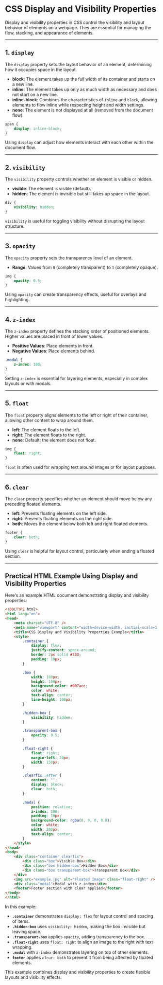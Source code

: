 
# CSS Display and Visibility Properties

Display and visibility properties in CSS control the visibility and layout behavior of elements on a webpage. They are essential for managing the flow, stacking, and appearance of elements.

---

## 1. `display`

The `display` property sets the layout behavior of an element, determining how it occupies space in the layout.

- **block**: The element takes up the full width of its container and starts on a new line.
- **inline**: The element takes up only as much width as necessary and does not start on a new line.
- **inline-block**: Combines the characteristics of `inline` and `block`, allowing elements to flow inline while respecting height and width settings.
- **none**: The element is not displayed at all (removed from the document flow).

```css
span {
	display: inline-block;
}
```

Using `display` can adjust how elements interact with each other within the document flow.

---

## 2. `visibility`

The `visibility` property controls whether an element is visible or hidden.

- **visible**: The element is visible (default).
- **hidden**: The element is invisible but still takes up space in the layout.

```css
div {
	visibility: hidden;
}
```

`visibility` is useful for toggling visibility without disrupting the layout structure.

---

## 3. `opacity`

The `opacity` property sets the transparency level of an element.

- **Range**: Values from `0` (completely transparent) to `1` (completely opaque).

```css
img {
	opacity: 0.5;
}
```

Using `opacity` can create transparency effects, useful for overlays and highlighting.

---

## 4. `z-index`

The `z-index` property defines the stacking order of positioned elements. Higher values are placed in front of lower values.

- **Positive Values**: Place elements in front.
- **Negative Values**: Place elements behind.

```css
.modal {
	z-index: 100;
}
```

Setting `z-index` is essential for layering elements, especially in complex layouts or with modals.

---

## 5. `float`

The `float` property aligns elements to the left or right of their container, allowing other content to wrap around them.

- **left**: The element floats to the left.
- **right**: The element floats to the right.
- **none**: Default; the element does not float.

```css
img {
	float: right;
}
```

`float` is often used for wrapping text around images or for layout purposes.

---

## 6. `clear`

The `clear` property specifies whether an element should move below any preceding floated elements.

- **left**: Prevents floating elements on the left side.
- **right**: Prevents floating elements on the right side.
- **both**: Moves the element below both left and right floated elements.

```css
footer {
	clear: both;
}
```

Using `clear` is helpful for layout control, particularly when ending a floated section.

---

## Practical HTML Example Using Display and Visibility Properties

Here's an example HTML document demonstrating display and visibility properties:

```html
<!DOCTYPE html>
<html lang="en">
<head>
    <meta charset="UTF-8" />
    <meta name="viewport" content="width=device-width, initial-scale=1.0" />
    <title>CSS Display and Visibility Properties Example</title>
    <style>
        .container {
            display: flex;
            justify-content: space-around;
            border: 2px solid #333;
            padding: 10px;
        }

        .box {
            width: 100px;
            height: 100px;
            background-color: #007acc;
            color: white;
            text-align: center;
            line-height: 100px;
        }

        .hidden-box {
            visibility: hidden;
        }

        .transparent-box {
            opacity: 0.5;
        }

        .float-right {
            float: right;
            margin-left: 20px;
            width: 150px;
        }

        .clearfix::after {
            content: "";
            display: block;
            clear: both;
        }

        .modal {
            position: relative;
            z-index: 100;
            padding: 10px;
            background-color: rgba(0, 0, 0, 0.8);
            color: white;
            width: 200px;
            text-align: center;
        }
    </style>
</head>
<body>
    <div class="container clearfix">
        <div class="box">Visible Box</div>
        <div class="box hidden-box">Hidden Box</div>
        <div class="box transparent-box">Transparent Box</div>
    </div>
    <img src="example.jpg" alt="Floated Image" class="float-right" />
    <div class="modal">Modal with z-index</div>
    <footer>Footer section with clear applied</footer>
</body>
</html>
```

In this example:

- **`.container`** demonstrates `display: flex` for layout control and spacing of items.
- **`.hidden-box`** uses `visibility: hidden`, making the box invisible but leaving space.
- **`.transparent-box`** applies `opacity`, adding transparency to the box.
- **`.float-right`** uses `float: right` to align an image to the right with text wrapping.
- **`.modal`** with `z-index` demonstrates layering on top of other elements.
- **`footer`** applies `clear: both` to prevent it from being affected by floated elements.

This example combines display and visibility properties to create flexible layouts and visibility effects.
